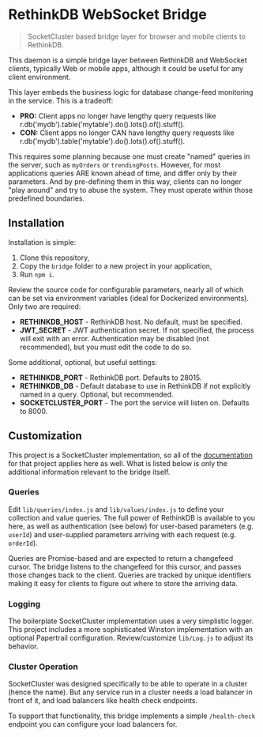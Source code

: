 # RethinkDB WebSocket Bridge

> SocketCluster based bridge layer for browser and mobile clients to RethinkDB.

This daemon is a simple bridge layer between RethinkDB and WebSocket clients, typically Web or mobile apps, although it
could be useful for any client environment.

This layer embeds the business logic for database change-feed monitoring in the service. This is a tradeoff:

* **PRO:** Client apps no longer have lengthy query requests like r.db('mydb').table('mytable').do().lots().of().stuff().
* **CON:** Client apps no longer CAN have lengthy query requests like r.db('mydb').table('mytable').do().lots().of().stuff().

This requires some planning because one must create "named" queries in the server, such as `myOrders` or
`trendingPosts`. However, for most applications queries ARE known ahead of time, and differ only by their parameters.
And by pre-defining them in this way, clients can no longer "play around" and try to abuse the system. They must
operate within those predefined boundaries.

## Installation

Installation is simple:

1. Clone this repository,
2. Copy the `bridge` folder to a new project in your application,
3. Run `npm i`.

Review the source code for configurable parameters, nearly all of which can be set via environment variables (ideal for
Dockerized environments). Only two are required:

- **RETHINKDB_HOST** - RethinkDB host. No default, must be specified.
- **JWT_SECRET** - JWT authentication secret. If not specified, the process will exit with an error. Authentication may
  be disabled (not recommended), but you must edit the code to do so.

Some additional, optional, but useful settings:

- **RETHINKDB_PORT** - RethinkDB port. Defaults to 28015.
- **RETHINKDB_DB** - Default database to use in RethinkDB if not explicitly named in a query. Optional, but recommended.
- **SOCKETCLUSTER_PORT** - The port the service will listen on. Defaults to 8000.

## Customization

This project is a SocketCluster implementation, so all of the [documentation](https://socketcluster.io/#!/) for that
project applies here as well. What is listed below is only the additional information relevant to the bridge itself.

### Queries

Edit `lib/queries/index.js` and `lib/values/index.js` to define your collection and value queries. The full power of
RethinkDB is available to you here, as well as authentication (see below) for user-based parameters (e.g. `userId`) and
user-supplied parameters arriving with each request (e.g. `orderId`).

Queries are Promise-based and are expected to return a changefeed cursor. The bridge listens to the changefeed for this
cursor, and passes those changes back to the client. Queries are tracked by unique identifiers making it easy for
clients to figure out where to store the arriving data.

### Logging

The boilerplate SocketCluster implementation uses a very simplistic logger. This project includes a more sophisticated
Winston implementation with an optional Papertrail configuration. Review/customize `lib/Log.js` to adjust its
behavior.

### Cluster Operation

SocketCluster was designed specifically to be able to operate in a cluster (hence the name). But any service run in a
cluster needs a load balancer in front of it, and load balancers like health check endpoints.

To support that functionality, this bridge implements a simple `/health-check` endpoint you can configure your load
balancers for.
